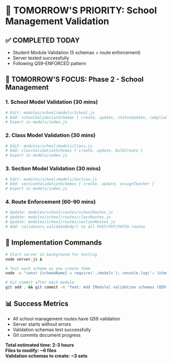 # 🚀 TOMORROW'S PRIORITY: School Management Validation

## ✅ COMPLETED TODAY

- Student Module Validation (5 schemas + route enforcement)
- Server tested successfully
- Following Q59-ENFORCED pattern

## 🎯 TOMORROW'S FOCUS: Phase 2 - School Management

### 1. School Model Validation (30 mins)

```bash
# Edit: modules/school/models/School.js
# Add: schoolValidationSchemas { create, update, statusUpdate, compliance }
# Export in models/index.js
```

### 2. Class Model Validation (30 mins)

```bash
# Edit: modules/school/models/Class.js
# Add: classValidationSchemas { create, update, bulkCreate }
# Export in models/index.js
```

### 3. Section Model Validation (30 mins)

```bash
# Edit: modules/school/models/Section.js
# Add: sectionValidationSchemas { create, update, assignTeacher }
# Export in models/index.js
```

### 4. Route Enforcement (60-90 mins)

```bash
# Update: modules/school/routes/schoolRoutes.js
# Update: modules/school/routes/classRoutes.js
# Update: modules/school/routes/sectionRoutes.js
# Add: validators.validateBody() to all POST/PUT/PATCH routes
```

## 🔧 Implementation Commands

```bash
# Start server in background for testing
node server.js &

# Test each schema as you create them
node -e "const {schemaName} = require('./models'); console.log('✅ Schema loaded');"

# Git commit after each module
git add . && git commit -m "feat: Add [Module] validation schemas (Q59-ENFORCED)"
```

## 📊 Success Metrics

- All school management routes have Q59 validation
- Server starts without errors
- Validation schemas test successfully
- Git commits document progress

**Total estimated time: 2-3 hours**  
**Files to modify: ~6 files**  
**Validation schemas to create: ~3 sets**
